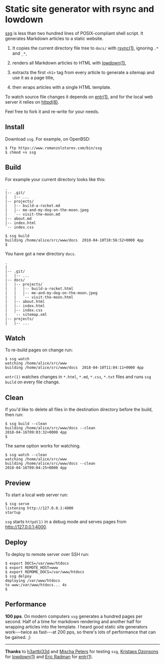 # Static site generator with rsync and lowdown

[ssg](/bin/ssg) is less than two hundred lines of POSIX-compliant shell
script. It generates Markdown articles to a static website.

1. It copies the current directory file tree to `docs/` with
   [rsync(1)](https://rsync.samba.org/), ignoring `.*` and `_*`,

1. renders all Markdown articles to HTML with
   [lowdown(1)](https://kristaps.bsd.lv/lowdown/),

1. extracts the first `<h1>` tag from every article to generate a
   sitemap and use it as a page title,

1. then wraps articles with a single HTML template.

To watch source file changes it depends on
[entr(1)](http://entrproject.org/), and for the local web server it relies
on [httpd(8)](https://man.openbsd.org/httpd.8).

Feel free to fork it and re-write for your needs.

## Install


Download `ssg`. For example, on OpenBSD:

    $ ftp https://www.romanzolotarev.com/bin/ssg
    $ chmod +x ssg

## Build

For example your current directory looks like this:

    .
    |-- .git/
    |   |-- ...
    |-- projects/
    |   |-- build-a-rocket.md
    |   |-- me-and-my-dog-on-the-moon.jpeg
    |   `-- visit-the-moon.md
    |-- about.md
    |-- index.html
    `-- index.css

    $ ssg build
    building /home/alice/src/www/docs  2018-04-10T10:56:52+0000 4pp
    $

You have got a new directory `docs`.

    .
    |
    |-- .git/
    |   |-- ...
    |-- docs/
    |   |-- projects/
    |   |   |-- build-a-rocket.html
    |   |   |-- me-and-my-dog-on-the-moon.jpeg
    |   |   `-- visit-the-moon.html
    |   |-- about.html
    |   |-- index.html
    |   |-- index.css
    |   `-- sitemap.xml
    |-- projects/
    |   |-- ...

## Watch

To re-build pages on change run:

    $ ssg watch
    watching /home/alice/src/www
    building /home/alice/src/www/docs  2018-04-10T11:04:11+0000 4pp

`entr(1)` watches changes in `*.html`, `*.md`, `*.css`, `*.txt` files and
runs `ssg build` on every file change.

## Clean

If you'd like to delete all files in the destination directory before
the build, then run:

    $ ssg build --clean
    building /home/alice/src/www/docs --clean
    2018-04-16T09:03:32+0000 4pp
    $

The same option works for watching.

    $ ssg watch --clean
    watching /home/alice/src/www
    building /home/alice/src/www/docs --clean
    2018-04-16T09:04:25+0000 4pp

## Preview

To start a local web server run:

    $ ssg serve
    listening http://127.0.0.1:4000
    startup

`ssg` starts `httpd(1)` in a debug mode and serves pages from
<http://127.0.0.1:4000>.

## Deploy

To deploy to remote server over SSH run:

    $ export DOCS=/var/www/htdocs
    $ export REMOTE_HOST=www
    $ export REMOME_DOCS=/var/www/htdocs
    $ ssg delpoy
    deploying /var/www/htdocs
    to www:/var/www/htdocs... 4s
    $


## Performance

**100 pps**. On modern computers `ssg` generates a hundred pages per second.
Half of a time for markdown rendering and another half for wrapping
articles into the template. I heard good static site generators
work---twice as fast---at 200 pps, so there's lots of performance that can
be gained. ;)

---

**Thanks** to [h3artbl33d](https://twitter.com/h3artbl33d) and [Mischa
Peters](https://twitter.com/mischapeters) for testing `ssg`, [Kristaps
Dzonsons](https://www.divelog.blue/) for
[lowdown(1)](https://kristaps.bsd.lv/lowdown/) and [Eric
Radman](http://eradman.com) for [entr(1)](http://entrproject.org).
